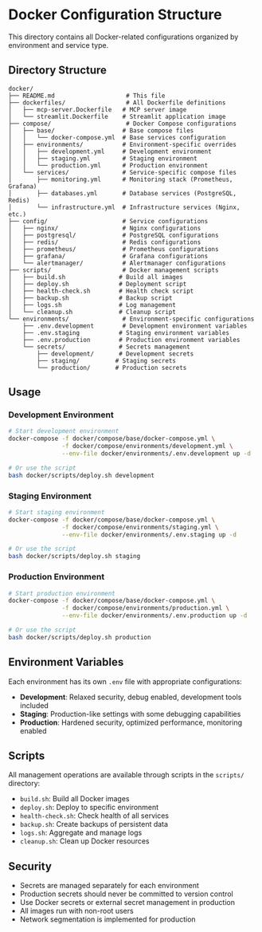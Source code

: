 # Docker Configuration Structure

This directory contains all Docker-related configurations organized by environment and service type.

## Directory Structure

```
docker/
├── README.md                    # This file
├── dockerfiles/                 # All Dockerfile definitions
│   ├── mcp-server.Dockerfile   # MCP server image
│   └── streamlit.Dockerfile    # Streamlit application image
├── compose/                     # Docker Compose configurations
│   ├── base/                   # Base compose files
│   │   └── docker-compose.yml  # Base services configuration
│   ├── environments/           # Environment-specific overrides
│   │   ├── development.yml     # Development environment
│   │   ├── staging.yml         # Staging environment
│   │   └── production.yml      # Production environment
│   └── services/               # Service-specific compose files
│       ├── monitoring.yml      # Monitoring stack (Prometheus, Grafana)
│       ├── databases.yml       # Database services (PostgreSQL, Redis)
│       └── infrastructure.yml  # Infrastructure services (Nginx, etc.)
├── config/                     # Service configurations
│   ├── nginx/                  # Nginx configurations
│   ├── postgresql/             # PostgreSQL configurations
│   ├── redis/                  # Redis configurations
│   ├── prometheus/             # Prometheus configurations
│   ├── grafana/                # Grafana configurations
│   └── alertmanager/           # Alertmanager configurations
├── scripts/                    # Docker management scripts
│   ├── build.sh               # Build all images
│   ├── deploy.sh              # Deployment script
│   ├── health-check.sh        # Health check script
│   ├── backup.sh              # Backup script
│   ├── logs.sh                # Log management
│   └── cleanup.sh             # Cleanup script
└── environments/               # Environment-specific configurations
    ├── .env.development        # Development environment variables
    ├── .env.staging           # Staging environment variables
    ├── .env.production        # Production environment variables
    └── secrets/               # Secrets management
        ├── development/       # Development secrets
        ├── staging/          # Staging secrets
        └── production/       # Production secrets
```

## Usage

### Development Environment
```bash
# Start development environment
docker-compose -f docker/compose/base/docker-compose.yml \
               -f docker/compose/environments/development.yml \
               --env-file docker/environments/.env.development up -d

# Or use the script
bash docker/scripts/deploy.sh development
```

### Staging Environment
```bash
# Start staging environment
docker-compose -f docker/compose/base/docker-compose.yml \
               -f docker/compose/environments/staging.yml \
               --env-file docker/environments/.env.staging up -d

# Or use the script
bash docker/scripts/deploy.sh staging
```

### Production Environment
```bash
# Start production environment
docker-compose -f docker/compose/base/docker-compose.yml \
               -f docker/compose/environments/production.yml \
               --env-file docker/environments/.env.production up -d

# Or use the script
bash docker/scripts/deploy.sh production
```

## Environment Variables

Each environment has its own `.env` file with appropriate configurations:

- **Development**: Relaxed security, debug enabled, development tools included
- **Staging**: Production-like settings with some debugging capabilities
- **Production**: Hardened security, optimized performance, monitoring enabled

## Scripts

All management operations are available through scripts in the `scripts/` directory:

- `build.sh`: Build all Docker images
- `deploy.sh`: Deploy to specific environment
- `health-check.sh`: Check health of all services
- `backup.sh`: Create backups of persistent data
- `logs.sh`: Aggregate and manage logs
- `cleanup.sh`: Clean up Docker resources

## Security

- Secrets are managed separately for each environment
- Production secrets should never be committed to version control
- Use Docker secrets or external secret management in production
- All images run with non-root users
- Network segmentation is implemented for production